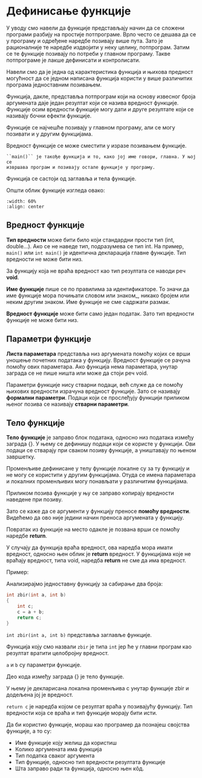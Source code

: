 # Дефинисање функције

У уводу смо навели да функције представљају начин да се сложени програми разбију на
простије потпрограме. Врло често се дешава да се у програму и одређене наредбе
позивају више пута. Зато је рационалније те наредбе издвојити у неку целину,
потпрограм. Затим се те функције позивају по потреби у главном програму. Такве
потпрограме је лакше дефинисати и контролисати.

Навели смо да је једна од карактеристика функција и њихова предност могућност да
се једном написана функција користи у више различитих програма једноставним позивањем.

Функција, дакле, представља потпрограм који на основу извесног броја аргумената даје
један резултат који се назива вредност функције. Функције осим вредности функције могу
дати и друге резултате који се називају бочни ефекти функције.

Функције се најчешће позивају у главном програму, али се могу позивати и у другим
функцијама.

Вредност функције се може сместити у изразе позивањем функције.

```{infonote}
``main()`` је такође функција и то, како јој име говори, главна. У њој се
извршава програм и позивају остале функције у програму.
```

Функција се састоји од заглавља и тела функције.

Општи облик функције изгледа овако:

```{image} images/Picture1.png
:width: 60%
:align: center
```

## Вредност функције

**Тип вредности** може бити било који стандардни прости тип (int, double...).
Ако се не наведе тип, подразумева се тип int. На пример, ``main()`` или ``int main()``
је идентична декларација главне функције. Тип вредности не може бити низ.

За функцију која не враћа вредност као тип резултата се наводи реч **void**.

**Име функције** пише се по правилима за идентификаторе. То значи да име функције
мора почињати словом или знаком_, никако бројем или неким другим знаком. Име
функције не сме садржати размак.

**Вредност функције** може бити само један податак. Зато тип вредности функције
не може бити низ.

## Параметри функције

**Листа параметара** представља низ аргумената помоћу којих се врши уношење почетних
података у функцију. Вредност функције се рачуна помоћу ових параметара. Ако функција
нема параметара, унутар заграда се не пише ништа или може да стоји реч void.

Параметри функције нису стварни подаци, већ служе да се помоћу њихових вредности
израчуна вредност функције. Зато се називају **формални параметри**. Подаци који се
прослеђују функцији приликом њеног позива се називају **стварни параметри**.

## Тело функције

**Тело функције** је заправо блок података, односно низ података између заграда {}.
У њему се дефинишу подаци који се користе у функцији. Ови подаци се стварају при
сваком позиву функције, а уништавају по њеном завршетку.

Променљиве дефинисане у телу функције локалне су за ту функцију и не могу се
користити у другим функцијама. Отуда се имена параметара и локалних променљивих
могу понављати у различитим функцијама.

Приликом позива функције у њу се заправо копирају вредности наведене при позиву.

Зато се каже да се аргументи у функцију преносе **помоћу вредности**. Видећемо да
ово није једини начин преноса аргумената у функцију.

Повратак из функције на место одакле је позвана врши се помоћу наредбе **return**.

У случају да функција враћа вредност, ова наредба мора имати вредност, односно њен
облик је **return** вредност. У функцијама које не враћају вредност, типа void,
наредба **return** не сме да има вредност.

Пример:

Анализирајмо једноставну функцију за сабирање два броја:

```c
int zbir(int a, int b)
{
    int c;
    c = a + b;
    return c;
}
```

`int zbir(int a, int b)` представља заглавље функције.

Функција коју смо назвали `zbir` је типа `int` јер ће у главни програм као резултат
вратити целобројну вредност.

`а` и `b` су параметри функције.

Део кода између заграда {} је тело функције.

У њему је декларисана локална променљива c унутар функције zbir и додељена јој је вредност.

`return c` је наредба којом се резултат враћа у позивајућу функцију. Тип вредности која се
враћа и тип функције морају бити исти.

Да би користио функције, мораш као програмер да познајеш својства функције, а то су:

- Име функције коју желиш да користиш
- Колико аргумената има функција
- Тип податка сваког аргумента
- Тип функције, односно тип вредности резултата функције
- Шта заправо ради та функција, односно њен кôд.
